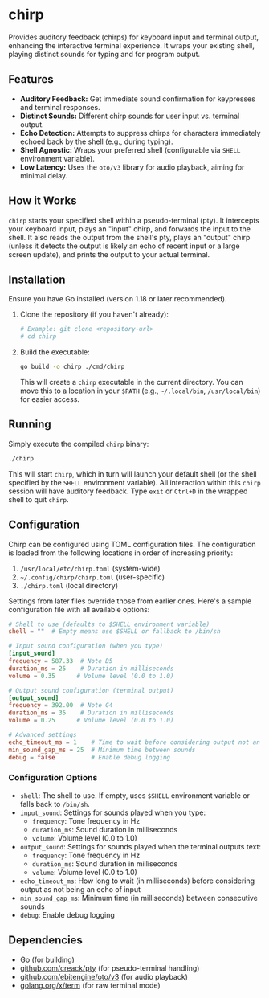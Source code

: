 # chirp

Provides auditory feedback (chirps) for keyboard input and terminal output, enhancing the interactive terminal experience. It wraps your existing shell, playing distinct sounds for typing and for program output.

## Features

*   **Auditory Feedback:** Get immediate sound confirmation for keypresses and terminal responses.
*   **Distinct Sounds:** Different chirp sounds for user input vs. terminal output.
*   **Echo Detection:** Attempts to suppress chirps for characters immediately echoed back by the shell (e.g., during typing).
*   **Shell Agnostic:** Wraps your preferred shell (configurable via `SHELL` environment variable).
*   **Low Latency:** Uses the `oto/v3` library for audio playback, aiming for minimal delay.

## How it Works

`chirp` starts your specified shell within a pseudo-terminal (pty). It intercepts your keyboard input, plays an "input" chirp, and forwards the input to the shell. It also reads the output from the shell's pty, plays an "output" chirp (unless it detects the output is likely an echo of recent input or a large screen update), and prints the output to your actual terminal.

## Installation

Ensure you have Go installed (version 1.18 or later recommended).

1.  Clone the repository (if you haven't already):
    ```bash
    # Example: git clone <repository-url>
    # cd chirp
    ```
2.  Build the executable:
    ```bash
    go build -o chirp ./cmd/chirp
    ```
    This will create a `chirp` executable in the current directory. You can move this to a location in your `$PATH` (e.g., `~/.local/bin`, `/usr/local/bin`) for easier access.

## Running

Simply execute the compiled `chirp` binary:

```bash
./chirp
```

This will start `chirp`, which in turn will launch your default shell (or the shell specified by the `SHELL` environment variable). All interaction within this `chirp` session will have auditory feedback. Type `exit` or `Ctrl+D` in the wrapped shell to quit `chirp`.

## Configuration

Chirp can be configured using TOML configuration files. The configuration is loaded from the following locations in order of increasing priority:

1. `/usr/local/etc/chirp.toml` (system-wide)
2. `~/.config/chirp/chirp.toml` (user-specific)
3. `./chirp.toml` (local directory)

Settings from later files override those from earlier ones. Here's a sample configuration file with all available options:

```toml
# Shell to use (defaults to $SHELL environment variable)
shell = ""  # Empty means use $SHELL or fallback to /bin/sh

# Input sound configuration (when you type)
[input_sound]
frequency = 587.33  # Note D5
duration_ms = 25    # Duration in milliseconds
volume = 0.35      # Volume level (0.0 to 1.0)

# Output sound configuration (terminal output)
[output_sound]
frequency = 392.00  # Note G4
duration_ms = 35    # Duration in milliseconds
volume = 0.25      # Volume level (0.0 to 1.0)

# Advanced settings
echo_timeout_ms = 1    # Time to wait before considering output not an echo
min_sound_gap_ms = 25  # Minimum time between sounds
debug = false          # Enable debug logging
```

### Configuration Options

- `shell`: The shell to use. If empty, uses `$SHELL` environment variable or falls back to `/bin/sh`.
- `input_sound`: Settings for sounds played when you type:
  - `frequency`: Tone frequency in Hz
  - `duration_ms`: Sound duration in milliseconds
  - `volume`: Volume level (0.0 to 1.0)
- `output_sound`: Settings for sounds played when the terminal outputs text:
  - `frequency`: Tone frequency in Hz
  - `duration_ms`: Sound duration in milliseconds
  - `volume`: Volume level (0.0 to 1.0)
- `echo_timeout_ms`: How long to wait (in milliseconds) before considering output as not being an echo of input
- `min_sound_gap_ms`: Minimum time (in milliseconds) between consecutive sounds
- `debug`: Enable debug logging

## Dependencies

*   Go (for building)
*   [github.com/creack/pty](https://github.com/creack/pty) (for pseudo-terminal handling)
*   [github.com/ebitengine/oto/v3](https://github.com/ebitengine/oto) (for audio playback)
*   [golang.org/x/term](https://pkg.go.dev/golang.org/x/term) (for raw terminal mode)
